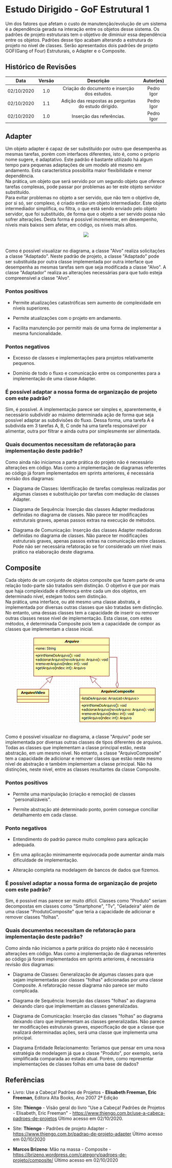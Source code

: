 # Estudo Dirigido - GoF Estrutural 1

Um dos fatores que afetam o custo de manutenção/evolução de um sistema é a dependência gerada na interação entre os objetos desse sistema. Os padrões de projeto estruturais tem o objetivo de diminiuir essa dependência entre os objetos. Padrões desse tipo acabam alterando a estrutura do projeto no nível de classes. Serão apresentados dois padrões de projeto GOF(Gang of Four) Estruturais, o Adapter e o Composite.
## Histórico de Revisões
| Data | Versão | Descrição | Autor(es) |
|:----:|:------:|:---------:|:---------:|
| 02/10/2020 | 1.0 | Criação do documento e inserção dos estudos. | Pedro Igor |
| 02/10/2020 | 1.1 | Adição das respostas as perguntas do estudo dirigido. | Pedro Igor |
| 02/10/2020 | 1.0 | Inserção das referências. | Pedro Igor |

## Adapter
Um objeto adapter é capaz de ser substituído por outro que desempenha as mesmas tarefas, porém com interfaces diferentes, isto é, como o próprio nome sugere, é adaptativo. Este padrão é bastante utilizado há algum tempo para pequenas adaptações de um modelo até mesmo em andamento. Esta característica possibilita maior flexibilidade e menor dependência.<br>
Na prática, um objeto que será servido por um segundo objeto que oferece tarefas complexas, pode passar por problemas ao ter este objeto servidor substituído.<br>
Para evitar problemas no objeto a ser servido, que não tem o objetivo de, por si só, ser complexo, é criado então um objeto intermediador. Este objeto intermediador simplifica, ou filtra, o que está sendo enviado pelo objeto servidor, que foi substituído, de forma que o objeto a ser servido possa não sofrer alterações. Desta forma é possível incrementar, em desempenho, níveis mais baixos sem afetar, em código, os níveis mais altos.<br>
<div style="text-align: center;">
    <img src="https://unbarqdsw.github.io/2020.1_G12_Stock/assets/img/estudo/gof-estrutural1/diagrama_de_classes_adapter.jpeg"/>
</div><br>

Como é possível visualizar no diagrama, a classe "Alvo" realiza solicitações a classe "Adaptado". Neste padrão de projeto, a classe "Adaptado" pode ser substituída por outra classe implementada por outra interface que desempenha as mesmas tarefas sem que seja modificada a classe "Alvo". A classe "Adaptador" realiza as alterações necessárias para que tudo esteja compreensível a classe "Alvo".

### Pontos positivos

- Permite atualizações catastróficas sem aumento de complexidade em níveis superiores.

- Permite atualizações com o projeto em andamento.

- Facilita manutenção por permitir mais de uma forma de implementar a mesma funcionalidade.

### Pontos negativos

- Excesso de classes e implementações para projetos relativamente pequenos.

- Domínio de todo o fluxo e comunicação entre os componentes para a implementação de uma classe Adapter.

### É possível adaptar a nossa forma de organização de projeto com este padrão?
Sim, é possível. A implementação parece ser simples e, aparentemente, é necessário subdividir ao máximo determinada ação de forma que seja possível adaptar as subdivisões do fluxo. Dessa forma, uma tarefa A é subdivida em 3 tarefas A, B, C onde há uma tarefa responsável por alimentar, outra por filtrar e ainda outra por simplesmente ser alimentada.

### Quais documentos necessitam de refatoração para implementação deste padrão?
Como ainda não iniciamos a parte prática do projeto não é necessário alterações em código. Mas como a implementação de diagramas referentes ao código já foram implementados em sprints anteriores, é necessária revisão dos diagramas:

- Diagrama de Classes: Identificação de tarefas complexas realizadas por algumas classes e substituição por tarefas com mediação de classes Adapter.

- Diagrama de Sequência: Inserção das classes Adapter mediadoras definidas no diagrama de classes. Não parece ter modificações estruturais graves, apenas passos extras na execução de métodos.

- Diagrama de Comunicação: Inserção das classes Adapter mediadoras definidas no diagrama de classes. Não parece ter modificações estruturais graves, apenas passos extras na comunicação entre classes. Pode não ser necessária refatoração se for considerado um nível mais prático na elaboração deste diagrama.

## Composite
Cada objeto de um conjunto de objetos composite que fazem parte de uma relação todo-parte são tratados sem distinção. O objetivo é que por mais que haja complexidade e diferença entre cada um dos objetos, em determinado nível, estejam todos sem distinção.<br>
Na prática, uma interface, ou até mesmo uma classe abstrata, é implementada por diversas outras classes que são tratadas sem distinção. No entanto, uma dessas classes tem a capacidade de inserir ou remover outras classes nesse nível de implementação. Esta classe, com estes métodos, é determinada Composite pois tem a capacidade de compor as classes que implementam a classe inicial.
<div style="text-align: center;">
    <img src="../../assets/img/estudo/gof-estrutural1/diagrama_de_classes_composite.png"/>
</div><br>

Como é possível visualizar no diagrama, a classe "Arquivo" pode ser implementada por diversas outras classes de tipos diferentes de arquivos. Todas as classes que implementam a classe principal estão, nesta abstração, em um mesmo nível. No entanto, a classe "ArquivoComposite" tem a capacidade de adicionar e remover classes que estão neste mesmo nível de abstração e também implementam a classe principal. Não há distinções, neste nível, entre as classes resultantes da classe Composite.

### Pontos positivos
- Permite uma manipulação (criação e remoção) de classes "personalizáveis".

- Permite abstração até determinado ponto, porém consegue conciliar detalhamento em cada classe.

### Ponto negativos
- Entendimento do padrão parece muito complexo para aplicação adequada.

- Em uma aplicação minimamente equivocada pode aumentar ainda mais dificuldade de implementação.

- Alteração completa na modelagem de bancos de dados que fizemos.

### É possível adaptar a nossa forma de organização de projeto com este padrão?
Sim, é possível mas parece ser muito difícil. Classes como "Produto" seriam decompostas em classes como "Smartphone", "Tv", "Geladeira" além de uma classe "ProdutoComposite" que teria a capacidade de adicionar e remover classes "folhas".

### Quais documentos necessitam de refatoração para implementação deste padrão?
Como ainda não iniciamos a parte prática do projeto não é necessário alterações em código. Mas como a implementação de diagramas referentes ao código já foram implementados em sprints anteriores, é necessária revisão dos diagramas:

- Diagrama de Classes: Generalização de algumas classes para que sejam implementadas por classes "folhas" adicionadas por uma classe Composite. A refatoração nesse diagrama não parece ser muito complicada.

- Diagrama de Sequência: Inserção das classes "folhas" ao diagrama deixando claro que implementam as classes generalizadas.

- Diagrama de Comunicação: Inserção das classes "folhas" ao diagrama deixando claro que implementam as classes generalizadas. Não parece ter modificações estruturais graves, especificação de que a classe que realizará determinadas ações, será uma classe que implementa uma principal.

- Diagrama Entidade Relacionamento: Teríamos que pensar em uma nova estratégia de modelagem já que a classe "Produto", por exemplo, seria simplificada comparada ao estado atual. Porém, como representar implementações de classes folhas em uma base de dados?

## Referências
- Livro: Use a Cabeça! Padrões de Projetos - **Elisabeth Freeman, Eric Freeman**, Editora Alta Books, Ano 2007 2ª Edição

- Site: **Thiengo** - Visão geral do livro "Use a Cabeça! Padrões de Projetos - Elisabeth, Eric Freeman" - <https://www.thiengo.com.br/use-a-cabeca-padroes-de-projetos> Último acesso em 02/10/2020.

- Site: **Thiengo** - Padrões de projeto Adapter - <https://www.thiengo.com.br/padrao-de-projeto-adapter> Último acesso em 02/10/2020

- **Marcos Brizeno**: Mão na massa - Composite - <https://brizeno.wordpress.com/category/padroes-de-projeto/composite/> Último acesso em 02/10/2020